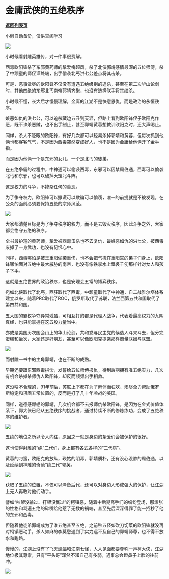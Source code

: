 # 金庸武侠的五绝秩序

[**返回列表页**](/gzh/政事堂2019)

小懒自动备份，仅供查阅学习

![](https://mmbiz.qpic.cn/mmbiz_jpg/rxhS23yu8cPyHvaHNJZKQBhGpr01Q2WkIic5ibiczQFFUIiafgF3Rv5B49cDEXLqe2W2fjaCBPxibicibjrESSW7vsLmA/640?wx_fmt=jpeg)

小时候看射雕英雄传，对一件事很费解。  

西毒欧阳锋杀了东邪黄药师的挚爱梅超风，杀了北侠郭靖感情最深的五位师傅，杀了中顽童的师侄谭处端，出手偷袭北丐洪七公差点将其击杀。

可是，恶事做尽的欧阳锋不仅没有遭遇五绝级别的追杀，甚至在第二次华山论剑时，其他四绝的东邪北丐南帝郭靖齐聚，也没有选择联手将其绞杀。

小时候不懂，长大后才慢慢理解，金庸的江湖不是快意恩仇，而是政治的永恒秩序。

嫉恶如仇的洪七公，可以追杀藏边五丑到天涯，但路上看到欧阳锋侄子欧阳克作恶，既不诛杀恶贼，也不出手制止，甚至郭靖黄蓉想教训欧阳克时，还大声喝止。

同样，杀人不眨眼的欧阳锋，有好几次都可以轻易杀掉郭靖和黄蓉，但每次抓到他俩也都客客气气，不是因为西毒突然变成好人，也不是因为金庸给他俩开了金手指。

而是因为他俩一个是东邪的女儿，一个是北丐的徒弟。

在五绝争霸的过程中，中神通可以偷袭西毒，东邪可以囚禁周伯通，西毒可以偷袭北丐和东邪，也可以破掉天罡北斗阵。

这是权力的斗争，不掺杂任何的善恶。

为了争夺权力，欧阳锋可以撒谎可以欺骗可以偷窃，唯一的前提就是不被发现，在公众的面前必须要保持五绝的宗师风范。

![](https://mmbiz.qpic.cn/mmbiz_png/rxhS23yu8cPyHvaHNJZKQBhGpr01Q2Wkr6DywFHD5Jw59WQmUMmwSq571FW4sC1mz23p4T2SCZNnry9AOxfasg/640?wx_fmt=png)

  

大家都清楚目标是为了争夺秩序的权力，而不是去毁灭秩序，因此斗争之外，大家都会恪守五绝的秩序。

全书最护短的黄药师，挚爱被西毒击杀也不去复仇，最嫉恶如仇的洪七公，被西毒废掉了一身武功，也没有记恨心中。

同样，西毒哪怕是被王重阳偷袭重伤，也不会把气撒在重阳宫的弟子们身上，欧阳锋哪怕面对五绝中最大威胁的南帝，也没有像铁掌水上飘裘千仞那样针对女人和孩子下手。

这就是五绝世界的政治秩序，也是安理会五常的博弈秩序。

宛如北侠取代了北丐，西狂取代了西毒，中顽童取代了中神通，自二战雅尔塔体系建立以来，随着PRC取代了ROC，俄罗斯取代了苏联，法兰西第五共和国取代了第四共和国。

五大国的霸权争夺异常残酷，可相互打的都是代理人战争，代表着最高权力的九阴真经，也只能掌握在这五股力量当中。

亦或是美国历次国会山上的华山论剑，共和党与民主党的候选人斗来斗去，但分完蛋糕和坐次，大家还是好朋友，甚至可以像欧阳克提亲那样商量联姻与联盟。  

![](https://mmbiz.qpic.cn/mmbiz_jpg/rxhS23yu8cPyHvaHNJZKQBhGpr01Q2WkicM5wzjv4KkUbbeibrqbmOpQ8udw4m5OoZYzotH2N4bbxEoNTOEibHAHw/640?wx_fmt=jpeg)

而射雕一书中的主角郭靖，也在不断的成熟。

早期还要跟东邪西毒拼命，发誓给五位师傅报仇，待到后期拥有准五绝实力，几次有机会杀掉杀师仇人欧阳锋，却反而频频出手相救。  

这没啥不合理的，91年前后，苏联上下都在为了解体而狂欢，竭尽全力帮助俄罗斯稳定和巩固五常位置的，反而是打了几十年冷战的美国。

同样，道德感爆棚的郭靖，几次机会都不去报师仇杀欧阳锋，是因为在金式价值体系下，郭大侠已经从五绝秩序的挑战者，通过持续不断的修炼练功，变成了五绝秩序的维护者。  

![](https://mmbiz.qpic.cn/mmbiz_png/rxhS23yu8cPyHvaHNJZKQBhGpr01Q2WkdA6ZUyylqqZxibFm7wJ55hH2NmyMyYf8W2OGTgZjIbQTV6EK8B3aZ2A/640?wx_fmt=png)

五绝的地位之所以令人向往，原因之一就是身边的挚爱们会被保护的很好。

这也使得射雕的“绝”二代们，身上都有各式各样的“二代病”。

黄蓉的刁蛮，欧阳克的放纵，瑛姑的阴毒，郭靖质朴，还有没心没肺的周伯通，以及延续到神雕的奇葩“绝三代”郭芙。  

![](https://mmbiz.qpic.cn/mmbiz_jpg/rxhS23yu8cPyHvaHNJZKQBhGpr01Q2WkuNGtjUrfibLdQv9pdPQZQGibgarHQept3F5Diaxb7tyDXabbn5W3HtreQ/640?wx_fmt=jpeg)

获取了五绝的位置，不仅可以泽备后代，还可以对身边人形成强大的保护，让江湖上无人再敢对他们动手。  

譬如“吵架没输过、打架没赢过”的柯镇恶，随着中后期高手们的纷纷登场，那嚣张的性格和骂遍五绝的碎嘴给他惹了无数的祸端，甚至先后深深得罪了能一招秒了他的东邪和西毒。

但随着他徒弟郭靖成为了准五绝甚至五绝，之前秒五怪如砍刀切菜的欧阳锋就没再对柯镇恶动手，杀人如麻的李莫愁遇到了实力远不及自己的郭靖师尊，也不得不放水和跑路。

慢慢的，江湖上没有了飞天蝙蝠和江南七怪，人人见面都要尊称一声柯大侠，江湖地位极其尊崇，只有“平头哥”浑然不知自己有多弱，遇事总会蹬鼻子上脸的往前冲。

![](https://mmbiz.qpic.cn/mmbiz_jpg/rxhS23yu8cPyHvaHNJZKQBhGpr01Q2Wk6vUpNic2618MF1vhZB1cFwg3Rl5qvjJZ8iahia0GpZQ4sDzJXek7bLhAQ/640?wx_fmt=jpeg)

